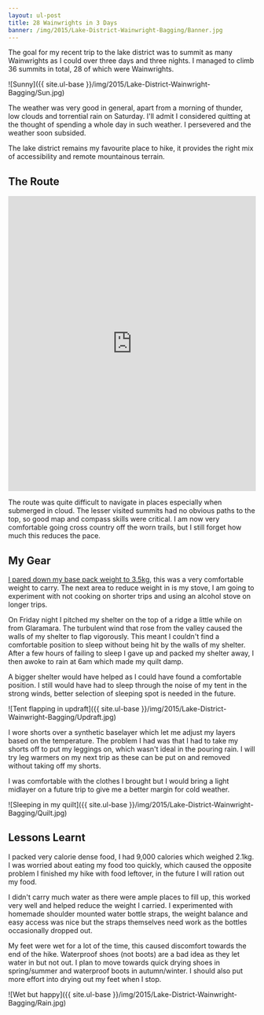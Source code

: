 ```yaml
---
layout: ul-post
title: 28 Wainwrights in 3 Days
banner: /img/2015/Lake-District-Wainwright-Bagging/Banner.jpg
---
```


The goal for my recent trip to the lake district was to summit as many Wainwrights as I could over three days and three nights.
I managed to climb 36 summits in total, 28 of which were Wainwrights.

![Sunny]({{ site.ul-base }}/img/2015/Lake-District-Wainwright-Bagging/Sun.jpg)

<!--more-->

The weather was very good in general, apart from a morning of thunder, low clouds and torrential rain on Saturday. I'll admit I considered quitting at the thought of spending a whole day in such weather. I persevered and the weather soon subsided.

The lake district remains my favourite place to hike, it provides the right mix of accessibility and remote mountainous terrain.

## The Route

<iframe src="http://www.gpsies.com/mapOnly.do?fileId=wvbssfutlzujbgvx" style="width:100%;height:600px" height="400" frameborder="0" scrolling="no" marginheight="0" marginwidth="0"></iframe>

The route was quite difficult to navigate in places especially when submerged in cloud. The lesser visited summits had no obvious paths to the top, so good map and compass skills were critical. I am now very comfortable going cross country off the worn trails, but I still forget how much this reduces the pace.

## My Gear

[I pared down my base pack weight to 3.5kg](http://lighterpack.com/r/1plnqv), this was a very comfortable weight to carry. The next area to reduce weight in is my stove, I am going to experiment with not cooking on shorter trips and using an alcohol stove on longer trips.

On Friday night I pitched my shelter on the top of a ridge a little while on from Glaramara. The turbulent wind that rose from the valley caused the walls of my shelter to flap vigorously. This meant I couldn't find a comfortable position to sleep without being hit by the walls of my shelter. After a few hours of failing to sleep I gave up and packed my shelter away, I then awoke to rain at 6am which made my quilt damp.

A bigger shelter would have helped as I could have found a comfortable position. I still would have had to sleep through the noise of my tent in the strong winds, better selection of sleeping spot is needed in the future.

![Tent flapping in updraft]({{ site.ul-base }}/img/2015/Lake-District-Wainwright-Bagging/Updraft.jpg)

I wore shorts over a synthetic baselayer which let me adjust my layers based on the temperature. The problem I had was that I had to take my shorts off to put my leggings on, which wasn't ideal in the pouring rain. I will try leg warmers on my next trip as these can be put on and removed without taking off my shorts.

I was comfortable with the clothes I brought but I would bring a light midlayer on a future trip to give me a better margin for cold weather.

![Sleeping in my quilt]({{ site.ul-base }}/img/2015/Lake-District-Wainwright-Bagging/Quilt.jpg)

## Lessons Learnt

I packed very calorie dense food, I had 9,000 calories which weighed 2.1kg. I was worried about eating my food too quickly, which caused the opposite problem I finished my hike with food leftover, in the future I will ration out my food.

I didn't carry much water as there were ample places to fill up, this worked very well and helped reduce the weight I carried. I experimented with  homemade shoulder mounted water bottle straps, the weight balance and easy access was nice but the straps themselves need work as the bottles occasionally dropped out.

My feet were wet for a lot of the time, this caused discomfort towards the end of the hike. Waterproof shoes (not boots) are a bad idea as they let water in but not out. I plan to move towards quick drying shoes in spring/summer and waterproof boots in autumn/winter. I should also put more effort into drying out my feet when I stop.

![Wet but happy]({{ site.ul-base }}/img/2015/Lake-District-Wainwright-Bagging/Rain.jpg)
